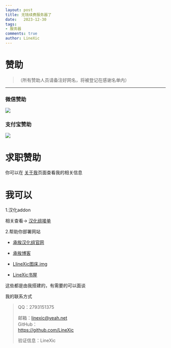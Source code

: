 ```yaml
---
layout: post
title: 无钱续费服务器了
date:   2023-12-30
tags: 
- 服务器
comments: true
author: LineXic
---
```

# 赞助
> （所有赞助人员请备注好网名，将被登记在感谢名单内）
-----------------------------------

### 微信赞助
![](https://z1.ax1x.com/2023/11/18/piNtQLq.png)
### 支付宝赞助
![](https://img.linexic.top/file/618598dd970038e78a5c1.jpg)

# 求职赞助

你可以在 [关于我](https://linexic.github.io/about)页面查看我的相关信息

# 我可以
1.汉化addon

相关查看-> [汉化组接单](https://chengai77a6b.top/linexic.html)

2.帮助你部署网站

 - [承挨汉化组官网](https://chengai77a6b.top/) 

 - [承挨博客](https://blog.chengai77a6b.top/)

 - [LlineXic图床.img](https://img.linexic.top)
 - [LineXic书屋](https://linexic.github.io/)

这些都是由我搭建的，有需要的可以面谈

我的联系方式
> QQ：2793151375
> 
>邮箱：linexic@yeah.net<br>
>GitHub：<br>
>https://github.com/LineXic
> 
>验证信息：LineXic
 
